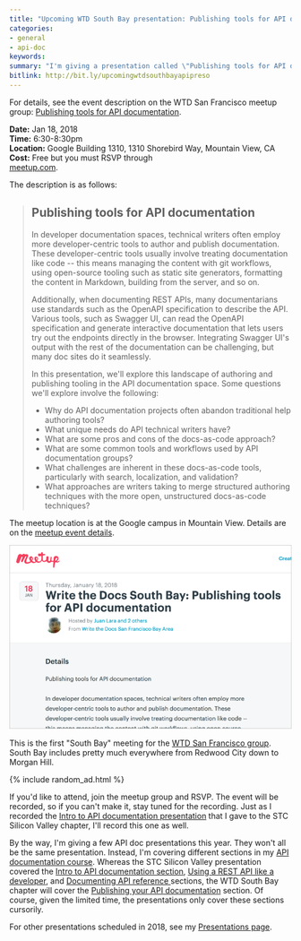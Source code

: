 ```yaml
---
title: "Upcoming WTD South Bay presentation: Publishing tools for API documentation"
categories:
- general
- api-doc
keywords:
summary: "I'm giving a presentation called \"Publishing tools for API documentation\" at the Write the Docs South Bay meetup group on January 18, 2018. The location for the meetup is Google's Mountain View campus."
bitlink: http://bit.ly/upcomingwtdsouthbayapipreso
---
```


For details, see the event description on the WTD San Francisco meetup group: [Publishing tools for API documentation](https://www.meetup.com/Write-the-Docs-SF/events/246427319/).

**Date:** Jan 18, 2018<br/>
**Time:** 6:30-8:30pm<br/>
**Location:** Google Building 1310, 1310 Shorebird Way, Mountain View, CA<br/>
**Cost:** Free but you must RSVP through<br/> [meetup.com](https://www.meetup.com/Write-the-Docs-SF/events/246427319/).

The description is as follows:

> ## Publishing tools for API documentation
>
> In developer documentation spaces, technical writers often employ more developer-centric tools to author and publish documentation. These developer-centric tools usually involve treating documentation like code -- this means managing the content with git workflows, using open-source tooling such as static site generators, formatting the content in Markdown, building from the server, and so on.
>
> Additionally, when documenting REST APIs, many documentarians use standards such as the OpenAPI specification to describe the API. Various tools, such as Swagger UI, can read the OpenAPI specification and generate interactive documentation that lets users try out the endpoints directly in the browser. Integrating Swagger UI's output with the rest of the documentation can be challenging, but many doc sites do it seamlessly.
>
> In this presentation, we'll explore this landscape of authoring and publishing tooling in the API documentation space. Some questions we'll explore involve the following:
>
> * Why do API documentation projects often abandon traditional help authoring tools?
> * What unique needs do API technical writers have?
> * What are some pros and cons of the docs-as-code approach?
> * What are some common tools and workflows used by API documentation groups?
> * What challenges are inherent in these docs-as-code tools, particularly with search, localization, and validation?
> * What approaches are writers taking to merge structured authoring techniques with the more open, unstructured docs-as-code techniques?

The meetup location is at the Google campus in Mountain View. Details are on the [meetup event details](https://www.meetup.com/Write-the-Docs-SF/events/246427319/).

<a href="https://www.meetup.com/Write-the-Docs-SF/events/246427319/"><img src="/images/wtdsouthbaypubapipres.png" /></a>

This is the first "South Bay" meeting for the [WTD San Francisco group](https://www.meetup.com/Write-the-Docs-SF). South Bay includes pretty much everywhere from Redwood City down to Morgan Hill.

{% include random_ad.html %}

If you'd like to attend, join the meetup group and RSVP. The event will be recorded, so if you can't make it, stay tuned for the recording. Just as I recorded the [Intro to API documentation presentation](http://idratherbewriting.com/2017/11/19/upcoming-api-doc-presentation-stc-sv-chapter/) that I gave to the STC Silicon Valley chapter, I'll record this one as well.

By the way, I'm giving a few API doc presentations this year. They won't all be the same presentation. Instead, I'm covering different sections in my [API documentation course](http://idratherbewriting.com/learnapidoc/). Whereas the STC Silicon Valley presentation covered the [Intro to API documentation section](http://idratherbewriting.com/learnapidoc/docapis_introtoapis.html), [Using a REST API like a developer](http://idratherbewriting.com/learnapidoc/likeadeveloper.html), and [Documenting API reference ](http://idratherbewriting.com/learnapidoc/docendpoints.html) sections, the WTD South Bay chapter will cover the [Publishing your API documentation](http://idratherbewriting.com/learnapidoc/publishingapis.html) section. Of course, given the limited time, the presentations only cover these sections cursorily.

For other presentations scheduled in 2018, see my [Presentations page](http://idratherbewriting.com/presentations/).
